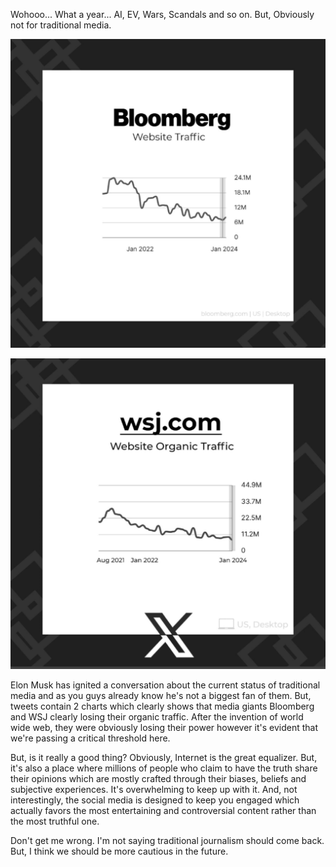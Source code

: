 Wohooo... What a year... AI, EV, Wars, Scandals and so on. But, Obviously not for traditional media. 

![Bloomberg](/bloomberg-organic-traffic.jpeg)

![WSJ](/wsj-organic-traffic.jpeg)

Elon Musk has ignited a conversation about the current status of traditional media and as you guys already know he's not a biggest fan of them. But, tweets contain 2 charts which clearly shows that media giants Bloomberg and WSJ clearly losing their organic traffic. After the invention of world wide web, they were obviously losing their power however it's evident that we're passing a critical threshold here.

But, is it really a good thing? Obviously, Internet is the great equalizer. But, it's also a place where millions of people who claim to have the truth share their opinions which are mostly crafted through their biases, beliefs and subjective experiences. It's overwhelming to keep up with it. And, not interestingly, the social media is designed to keep you engaged which actually favors the most entertaining and controversial content rather than the most truthful one.

Don't get me wrong. I'm not saying traditional journalism should come back. But, I think we should be more cautious in the future.




